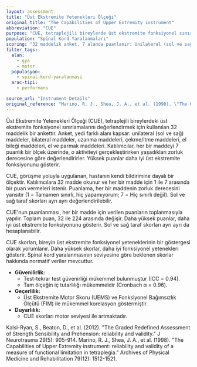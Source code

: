 ```yaml
---
layout: assessment
title: "Üst Ekstremite Yetenekleri Ölçeği"
original_title: "The Capabilities of Upper Extremity instrument"
abbreviation: "CUE"
purpose: "CUE, tetraplejili bireylerde üst ekstremite fonksiyonel sınırlamalarını ölçer."
population: "Spinal Kord Yaralanmaları"
scoring: "32 maddelik anket, 7 alanda puanlanır: Unilateral (sol ve sağ), bilateral, uzanma, çekme/itme, el bileği, el ve parmak. Maddeler, bireyin zorluk algısını temsil eden 7 puanlık bir ölçekte değerlendirilir (1 = Tamamen sınırlı, hiç yapamıyorum; 7 = Hiç sınırlı değil). Minimum puan 32, maksimum puan 224'tür (yüksek puan daha fazla fonksiyon anlamına gelir). Sol ve sağ skorlar ayrı ayrı değerlendirilebilir. Anket, görüşme yoluyla uygulanır."
filter_tags:
  alan:
    - gya
    - motor
  populasyon:
    - spinal-kord-yaralanmasi
  arac-tipi:
    - performans

source_url: "Instrument Details"
original_reference: "Marino, R. J., Shea, J. A., et al. (1998). \"The Capabilities of Upper Extremity instrument: reliability and validity of a measure of functional limitation in tetraplegia.\" Archives of Physical Medicine and Rehabilitation 79(12): 1512-1521."
---
```





Üst Ekstremite Yetenekleri Ölçeği (CUE), tetraplejili bireylerdeki üst ekstremite fonksiyonel sınırlamalarını değerlendirmek için kullanılan 32 maddelik bir ankettir. Anket, yedi farklı alanı kapsar: unilateral (sol ve sağ) maddeler, bilateral maddeler, uzanma maddeleri, çekme/itme maddeleri, el bileği maddeleri, el ve parmak maddeleri. Katılımcılar, her bir maddeyi 7 puanlık bir ölçek üzerinde, o aktiviteyi gerçekleştirirken yaşadıkları zorluk derecesine göre değerlendirirler. Yüksek puanlar daha iyi üst ekstremite fonksiyonunu gösterir.


CUE, görüşme yoluyla uygulanan, hastanın kendi bildirimine dayalı bir ölçektir. Katılımcılara 32 madde okunur ve her bir madde için 1 ile 7 arasında bir puan vermeleri istenir. Puanlama, her bir maddenin zorluk derecesini yansıtır (1 = Tamamen sınırlı, hiç yapamıyorum; 7 = Hiç sınırlı değil). Sol ve sağ taraf skorları ayrı ayrı değerlendirilebilir.


CUE'nun puanlanması, her bir madde için verilen puanların toplanmasıyla yapılır. Toplam puan, 32 ile 224 arasında değişir. Daha yüksek puanlar, daha iyi üst ekstremite fonksiyonunu gösterir. Sol ve sağ taraf skorları ayrı ayrı da hesaplanabilir.


CUE skorları, bireyin üst ekstremite fonksiyonel yeteneklerinin bir göstergesi olarak yorumlanır. Daha yüksek skorlar, daha iyi fonksiyonel yetenekleri gösterir. Spinal kord yaralanmasının seviyesine göre beklenen skorlar hakkında normatif veriler mevcuttur.


*   **Güvenilirlik:**
    *   Test-tekrar test güvenirliği mükemmel bulunmuştur (ICC = 0.94).
    *   Tam ölçeğin iç tutarlılığı mükemmeldir (Cronbach α = 0.96).
*   **Geçerlilik:**
    *   Üst Ekstremite Motor Skoru (UEMS) ve Fonksiyonel Bağımsızlık Ölçütü (FIM) ile mükemmel korelasyon göstermiştir.
*   **Duyarlılık:**
    *   CUE skorları motor seviyesi ile artmaktadır.


Kalsi-Ryan, S., Beaton, D., et al. (2012). "The Graded Redefined Assessment of Strength Sensibility and Prehension: reliability and validity." J Neurotrauma 29(5): 905-914.
Marino, R. J., Shea, J. A., et al. (1998). "The Capabilities of Upper Extremity instrument: reliability and validity of a measure of functional limitation in tetraplegia." Archives of Physical Medicine and Rehabilitation 79(12): 1512-1521.

```